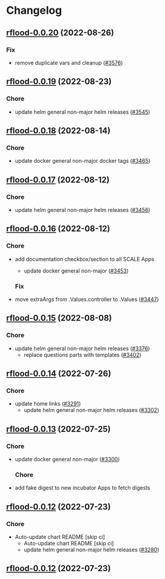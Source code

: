 # Changelog



## [rflood-0.0.20](https://github.com/truecharts/charts/compare/rflood-0.0.19...rflood-0.0.20) (2022-08-26)

### Fix

- remove duplicate vars and cleanup ([#3576](https://github.com/truecharts/charts/issues/3576))




## [rflood-0.0.19](https://github.com/truecharts/charts/compare/rflood-0.0.18...rflood-0.0.19) (2022-08-23)

### Chore

- update helm general non-major helm releases ([#3545](https://github.com/truecharts/charts/issues/3545))




## [rflood-0.0.18](https://github.com/truecharts/charts/compare/rflood-0.0.17...rflood-0.0.18) (2022-08-14)

### Chore

- update docker general non-major docker tags ([#3465](https://github.com/truecharts/charts/issues/3465))




## [rflood-0.0.17](https://github.com/truecharts/charts/compare/rflood-0.0.16...rflood-0.0.17) (2022-08-12)

### Chore

- update helm general non-major helm releases ([#3456](https://github.com/truecharts/charts/issues/3456))




## [rflood-0.0.16](https://github.com/truecharts/charts/compare/rflood-0.0.15...rflood-0.0.16) (2022-08-12)

### Chore

- add documentation checkbox/section to all SCALE Apps
  - update docker general non-major ([#3453](https://github.com/truecharts/charts/issues/3453))

  ### Fix

- move extraArgs from .Values.controller to .Values ([#3447](https://github.com/truecharts/charts/issues/3447))




## [rflood-0.0.15](https://github.com/truecharts/charts/compare/rflood-0.0.14...rflood-0.0.15) (2022-08-08)

### Chore

- update helm general non-major helm releases ([#3376](https://github.com/truecharts/charts/issues/3376))
  - replace questions parts with templates ([#3402](https://github.com/truecharts/charts/issues/3402))




## [rflood-0.0.14](https://github.com/truecharts/apps/compare/rflood-0.0.13...rflood-0.0.14) (2022-07-26)

### Chore

- update home links ([#3291](https://github.com/truecharts/apps/issues/3291))
  - update helm general non-major helm releases ([#3302](https://github.com/truecharts/apps/issues/3302))




## [rflood-0.0.13](https://github.com/truecharts/apps/compare/rflood-0.0.12...rflood-0.0.13) (2022-07-25)

### Chore

- update docker general non-major ([#3300](https://github.com/truecharts/apps/issues/3300))

  ### Chore

- add fake digest to new incubator Apps to fetch digests




## [rflood-0.0.12](https://github.com/truecharts/apps/compare/rflood-0.0.11...rflood-0.0.12) (2022-07-23)

### Chore

- Auto-update chart README [skip ci]
  - Auto-update chart README [skip ci]
  - update helm general non-major helm releases ([#3280](https://github.com/truecharts/apps/issues/3280))




## [rflood-0.0.12](https://github.com/truecharts/apps/compare/rflood-0.0.11...rflood-0.0.12) (2022-07-23)
